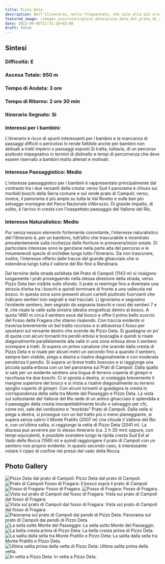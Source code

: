 ```yaml
---
title: Pizzo Deta
description: Bell’itinerario, molto frequentato, che sale alla più orientale delle vette sopra i 2000 m degli Ernici percorrendo il Fosso della Fragara. Anche se piuttosto lungo è un percorso sicuramente interessante per i bambini più allenati grazie ai bei panorami e all’interesse degli ambienti attraversati.
featured_image: /images_escursioni/pizzo_deta/pizzo_deta_dal_prato_di_campoli.jpg
date: 2023-09-05T11:31:16+02:00
draft: false
---
```



## Sintesi
### Difficoltà: E
### Ascesa Totale: 950 m
### Tempo di Andata: 3 ore
### Tempo di Ritorno: 2 ore 30 min
### Itinerario Segnato: Si
### Interessi per i bambini:
 L’itinerario è ricco di spunti interessanti per i bambini e la mancanza di passaggi difficili o pericolosi lo rende fattibile anche per bambini non abituati a tratti impervi o passaggi esposti.Si tratta, tuttavia, di un percorso piuttosto impegnativo in termini di dislivello e tempi di percorrenza che deve essere riservato a bambini molto allenati e motivati.
### Interesse Paesaggistico: Medio
L’interesse paesaggistico per i bambini è rappresentato principalmente dal contrasto tra i due versanti della cresta: verso Sud il panorama è chiuso sui morbidi boschi della Serra comune e sul verde prato di Campoli; verso, invece, il panorama è più ampio su tutta la Val Roveto e sulle ben più selvagge montagne del Parco Nazionale d’Abruzzo. Di grande impatto, di solito, è l’arrivo in cresta con l’inaspettato paesaggio del Vallone del Rio.

### Interesse Naturalistico: Medio
Pur senza nessun elemento fortemente connotante, l’interesse naturalistico del l’itinerario è, per un bambino, tutt’altro che trascurabile e incentrato prevalentemente sulla ricchezza delle fioriture in primavera/inizio estate. Di particolare interesse sono le genziane nella parte alta del percorso e le innumerevoli specie di orchidee lungo tutto l’itinerario. Da non trascurare, inoltre, l’interesse offerto dalle tracce del grande ghiacciaio che si estendeva lungo tutta il vallone del Rio fino a Rendinara.

Dal termine della strada asfaltata del Prato di Campoli (1143 m) si risalgono lungamente i prati proseguendo nella stessa direzione della strada, verso Pizzo Deta ben visibile sullo sfondo. Il prato si restringe fino a diventare una striscia d’erba tra i boschi e quindi terminare di fronte a una vallecola nel bosco. In questa zona sono presenti alcuni cartelli piuttosto fuorvianti che indicano sentieri non segnati e mal tracciati. Li ignoriamo e seguiamo l’evidente sentiero, ben segnato da segnavia bianchi e rossi dei sentieri 7 e 8,   che risale la valle sulla sinistra (destra orografica) dentro al bosco.
A quota 1490 m circa il sentiero esce dal bosco e offre il primo bello scorcio del Fosso della Fragara che stiamo risalendo. Con traccia evidente si traversa brevemente un bel tratto roccioso e si attraversa il fosso per spostarsi sul versante destro che scende da Pizzo Deta.
Si guadagna un po’ di quota con alcuni tornanti tra pendii erbosi e boscaglia e quindi si risale diagonalmente parallelamente alla valle in una zona erbosa dove il sentiero scompare a tratti.
Si supera un primo canalone che scende dalla cresta di Pizzo Deta  e si risale per alcuni metri un secondo fino a quando il sentiero, sempre ben visibile, piega a destra a risalire diagonalmente e con moderata pendenza il pendio. Si supera un breve tratto boscoso e si raggiunge una piccola spalla erbosa con un bel panorama sul Prati di Campoli.
Dalla spalla si sale per un evidente sentiero  una lingua di terreno coperta di ginepri e racchiusa tra due boschi. Ci si sposta a destra, si costeggia brevemente il margine superiore del bosco e si inizia a risalire diagonalmente su terreno spoglio coperto di ginepri. Con alcuni tornanti si guadagna la cresta in corrispondenza della sella tra Monte del Passeggio e Pizzo Deta. La vista sul sottostante del Vallone del Rio sede di un antico ghiacciaio è splendida e il paesaggio della cresta insospettabilmente brullo e selvaggio per chi, come noi, sale dal verdissimo e “morbido” Prato di Campoli.
 Dalla sella si piega a destra, si prosegue con un bel tratto più o meno pianeggiante, si  supera senza salirvi il Monte Pratillo (2007 m) che chiude il Vallone del Rio e, con un’ultima salita, si raggiunge la vetta di Pizzo Deta (2041 m).
La discesa può avvenire per lo stesso itinerario (ca. 2 h 30 min) oppure, con tempi equivalenti, è possibile scendere lungo la  ripida cresta Sud Est al Vado della Rocca (1565 m) e quindi raggiungere il prato di Campoli con un sentiero non proprio evidente. In questo secondo caso, è interessante notare il cippo di confine nei pressi del vado della Rocca.



## Photo Gallery
![](/images_escursioni/pizzo_deta/pizzo_deta_dal_prato_di_campoli.jpg "Pizzo Deta dal prato di Campoli: Pizzo Deta dal prato di Campoli.")  ![](/images_escursioni/pizzo_deta/prato_di_campoli_fosso_di_fragara.jpg "Prato di Campoli Fosso di Fragara: Il bosco sopra il prato di Campoli")  ![](/images_escursioni/pizzo_deta/fosso_di_fragara.jpg "Fosso di Fragara: Fosso di Fragara.")  ![](/images_escursioni/pizzo_deta/fosso_di_fragara.jpg "Fosso di Fragara: Fosso di Fragara.")  ![](/images_escursioni/pizzo_deta/vista_sul_prato_di_campoli_dal_fosso_di_fragara.jpg "Vista sul prato di Campoli dal fosso di Fragara: Vista sul prato di Campoli dal fosso di Fragara.")  ![](/images_escursioni/pizzo_deta/vista_sul_prato_di_campoli_dal_fosso_di_fragara.jpg "Vista sul prato di Campoli dal fosso di Fragara: Vista sul prato di Campoli dal fosso di Fragara.")  ![](/images_escursioni/pizzo_deta/panorama_sul_prato_di_campoli_dai_pendii_di_pizzo_deta.jpg "Panorama sul prato di Campoli dai pendii di Pizzo Deta: Panorama sul prato di Campoli dai pendii di Pizzo Deta.")  ![](/images_escursioni/pizzo_deta/la_sella_sotto_monte_del_passeggio.jpg "La sella sotto Monte del Passeggio: La sella sotto Monte del Passeggio.")  ![](/images_escursioni/pizzo_deta/la_bella_cresta_prima_di_pizzo_deta.jpg "La bella cresta prima di Pizzo Deta: La bella cresta prima di Pizzo Deta.")  ![](/images_escursioni/pizzo_deta/la_salita_dalla_sella_tra_monte_pratillo_e_pizzo_deta.jpg "La salita dalla sella tra Monte Pratillo e Pizzo Deta: La salita dalla sella tra Monte Pratillo e Pizzo Deta.")  ![](/images_escursioni/pizzo_deta/ultima_salita_prima_della_vetta_di_pizzo_deta.jpg "Ultima salita prima della vetta di Pizzo Deta: Ultima salita prima della vetta.")  ![](/images_escursioni/pizzo_deta/in_vetta_a_pizzo_deta.jpg "In vetta a Pizzo Deta: In vetta a Pizzo Deta.")  
